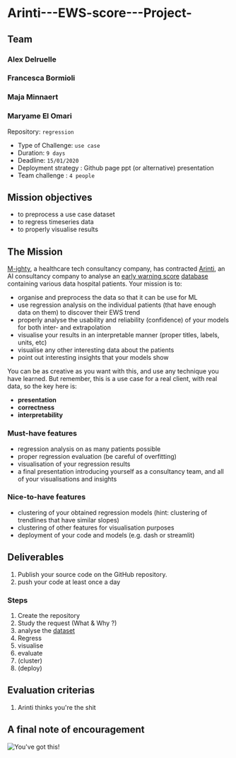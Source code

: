 # Arinti---EWS-score---Project-

## Team 

### Alex Delruelle
### Francesca Bormioli
### Maja Minnaert
### Maryame El Omari


Repository: `regression`
- Type of Challenge: `use case`
- Duration: `9 days`
- Deadline: `15/01/2020`
- Deployment strategy :
	 Github page
	 ppt (or alternative) presentation
- Team challenge : `4 people`

## Mission objectives 

- to preprocess a use case dataset
- to regress timeseries data
- to properly visualise results 


## The Mission

[M-ighty](http://www.m-ighty.com/), a healthcare tech consultancy company, has contracted [Arinti](https://arinti.ai/), an AI consultancy company to analyse an [early warning score](https://en.wikipedia.org/wiki/Early_warning_score) [database](./20200124_ews_observations) containing various data hospital patients.
Your mission is to:
- organise and preprocess the data so that it can be use for ML
- use regression analysis on the individual patients (that have enough data on them) to discover their EWS trend
- properly analyse the usability and reliability (confidence) of your models for both inter- and extrapolation
- visualise your results in an interpretable manner (proper titles, labels, units, etc)
- visualise any other interesting data about the patients 
- point out interesting insights that your models show

You can be as creative as you want with this, and use any technique you have learned. But remember, this is a use case for a real client, with real data, so the key here is:
- **presentation**
- **correctness**
- **interpretability**

### Must-have features

- regression analysis on as many patients possible
- proper regression evaluation (be careful of overfitting)
- visualisation of your regression results
- a final presentation introducing yourself as a consultancy team, and all of your visualisations and insights

### Nice-to-have features

- clustering of your obtained regression models (hint: clustering of trendlines that have similar slopes)
- clustering of other features for visualisation purposes
- deployment of your code and models (e.g. dash or streamlit)


## Deliverables

1. Publish your source code on the GitHub repository.
2. push your code at least once a day

### Steps
1. Create the repository
2. Study the request (What & Why ?)
3. analyse the [dataset](./20200124_ews_observations)
4. Regress
5. visualise
5. evaluate
6. (cluster)
7. (deploy)


## Evaluation criterias
1. Arinti thinks you're the shit

## A final note of encouragement

![You've got this!](https://media.giphy.com/media/VbzpvRC1LWGRQAvues/giphy.gif)
